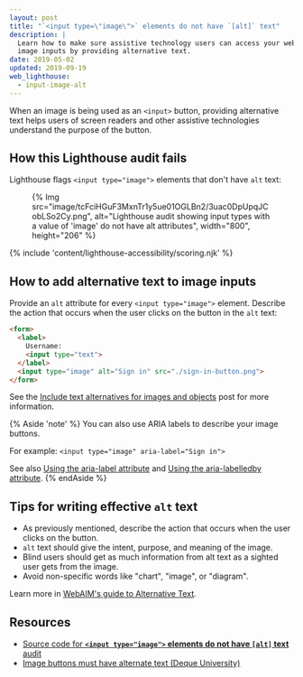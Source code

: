 ```yaml
---
layout: post
title: "`<input type=\"image\">` elements do not have `[alt]` text"
description: |
  Learn how to make sure assistive technology users can access your web page's
  image inputs by providing alternative text.
date: 2019-05-02
updated: 2019-09-19
web_lighthouse:
  - input-image-alt
---
```


When an image is being used as an `<input>` button,
providing alternative text helps users of screen readers and other
assistive technologies understand the purpose of the button.

## How this Lighthouse audit fails

Lighthouse flags `<input type="image">` elements that don't have `alt` text:

<figure>
  {% Img src="image/tcFciHGuF3MxnTr1y5ue01OGLBn2/3uac0DpUpqJCobLSo2Cy.png", alt="Lighthouse audit showing input types with a value of 'image' do not have alt attributes", width="800", height="206" %}
</figure>

{% include 'content/lighthouse-accessibility/scoring.njk' %}

## How to add alternative text to image inputs

Provide an `alt` attribute for every `<input type="image">` element.
Describe the action that occurs when the user clicks on the button
in the `alt` text:

```html
<form>
  <label>
    Username:
    <input type="text">
  </label>
  <input type="image" alt="Sign in" src="./sign-in-button.png">
</form>
```

See the [Include text alternatives for images and objects](/labels-and-text-alternatives#include-text-alternatives-for-images-and-objects) post for more information.

{% Aside 'note' %}
You can also use ARIA labels to describe your image buttons.

For example:
`<input type="image" aria-label="Sign in">`

See also
[Using the aria-label attribute](https://developer.mozilla.org/docs/Web/Accessibility/ARIA/ARIA_Techniques/Using_the_aria-label_attribute) and
[Using the aria-labelledby attribute](https://developer.mozilla.org/docs/Web/Accessibility/ARIA/ARIA_Techniques/Using_the_aria-labelledby_attribute).
{% endAside %}

## Tips for writing effective `alt` text

- As previously mentioned, describe the action that occurs when the user clicks on the button.
- `alt` text should give the intent, purpose, and meaning of the image.
- Blind users should get as much information from alt text as a sighted user gets from the image.
- Avoid non-specific words like "chart", "image", or "diagram".

Learn more in
[WebAIM's guide to Alternative Text](https://webaim.org/techniques/alttext/).

## Resources

- [Source code for **`<input type="image">` elements do not have `[alt]` text** audit](https://github.com/GoogleChrome/lighthouse/blob/master/lighthouse-core/audits/accessibility/input-image-alt.js)
- [Image buttons must have alternate text (Deque University)](https://dequeuniversity.com/rules/axe/3.3/input-image-alt)
